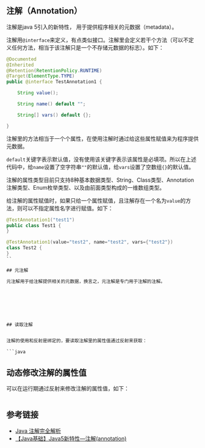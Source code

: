 <!--
date: 2021-03-27T23:48:12+08:00
lastmod: 2021-03-31T23:48:12+08:00
-->
## 注解（Annotation）

注解是java 5引入的新特性， 用于提供程序相关的元数据（metadata）。

注解用`@interface`来定义，有点类似接口。注解里会定义若干个方法（可以不定义任何方法，相当于该注解只是一个不存储元数据的标志）。如下：

```java
@Documented
@Inherited
@Retention(RetentionPolicy.RUNTIME)
@Target(ElementType.TYPE)
public @interface TestAnnotation1 {

    String value();

    String name() default "";

    String[] vars() default {};

}
```

注解里的方法相当于一个个属性，在使用注解时通过给这些属性赋值来为程序提供元数据。

`default`关键字表示默认值，没有使用该关键字表示该属性是必填项。所以在上述代码中，给`name`设置了空字符串`""`的默认值，给`vars`设置了空数组`{}`的默认值。

注解的属性类型目前只支持8种基本数据类型、String、Class类型、Annotation注解类型、Enum枚举类型、以及由前面类型构成的一维数组类型。

给注解的属性赋值时，如果只给一个属性赋值，且注解存在一个名为`value`的方法，则可以不指定属性名字进行赋值。如下：

```java
@TestAnnotation1("test1")
public class Test1 {
}

@TestAnnotation1(value="test2", name="test2", vars={"test2"})
class Test2 {
}
``

## 元注解

元注解用于给注解提供相关的元数据，换言之，元注解是专门用于注解的注解。







## 读取注解


注解的使用和反射是绑定的，要读取注解里的属性值通过反射来获取：

```java

```






## 动态修改注解的属性值

可以在运行期通过反射来修改注解的属性值，如下：

```java

```



























## 参考链接

* [Java 注解完全解析](https://www.jianshu.com/p/9471d6bcf4cf)
* [【Java基础】Java5新特性—注解(annotation)](https://blog.csdn.net/qq877728715/article/details/104561600)